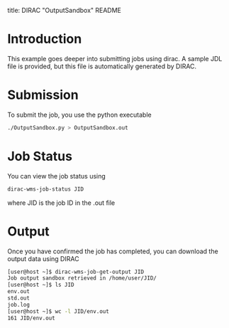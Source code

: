 title: DIRAC "OutputSandbox" README

Introduction
============

This example goes deeper into submitting jobs using dirac. A sample JDL file is provided, but this file is automatically generated by DIRAC.

Submission
==========

To submit the job, you use the python executable

```bash
./OutputSandbox.py > OutputSandbox.out
```

Job Status
==========

You can view the job status using

```bash
dirac-wms-job-status JID
````
where JID is the job ID in the .out file

Output
======

Once you have confirmed the job has completed, you can download the output data using DIRAC

```bash
[user@host ~]$ dirac-wms-job-get-output JID
Job output sandbox retrieved in /home/user/JID/
[user@host ~]$ ls JID
env.out
std.out
job.log
[user@host ~]$ wc -l JID/env.out
161 JID/env.out
```

